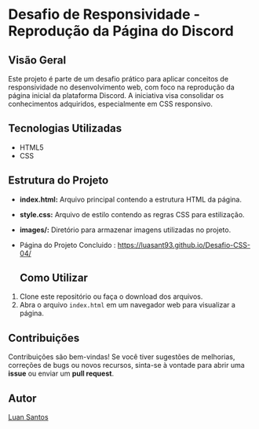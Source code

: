 # Desafio de Responsividade - Reprodução da Página do Discord

## Visão Geral

Este projeto é parte de um desafio prático para aplicar conceitos de responsividade no desenvolvimento web, com foco na reprodução da página inicial da plataforma Discord.
A iniciativa visa consolidar os conhecimentos adquiridos, especialmente em CSS responsivo.

## Tecnologias Utilizadas

- HTML5
- CSS

## Estrutura do Projeto

- **index.html:** Arquivo principal contendo a estrutura HTML da página.
- **style.css:** Arquivo de estilo contendo as regras CSS para estilização.
- **images/:** Diretório para armazenar imagens utilizadas no projeto.

- Página do Projeto Concluido : https://luasant93.github.io/Desafio-CSS-04/

  ## Como Utilizar

1. Clone este repositório ou faça o download dos arquivos.
2. Abra o arquivo `index.html` em um navegador web para visualizar a página.

## Contribuições

Contribuições são bem-vindas! Se você tiver sugestões de melhorias, correções de bugs ou novos recursos, sinta-se à vontade para abrir uma **issue** ou enviar um **pull request**.

## Autor

[Luan Santos](https://github.com/LuaSant93)
